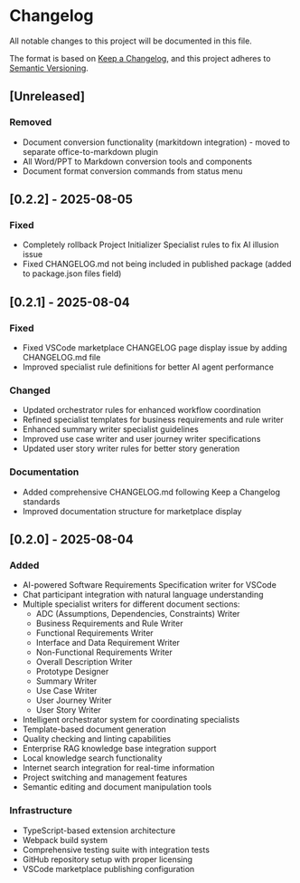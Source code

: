 # Changelog

All notable changes to this project will be documented in this file.

The format is based on [Keep a Changelog](https://keepachangelog.com/en/1.0.0/),
and this project adheres to [Semantic Versioning](https://semver.org/spec/v2.0.0.html).

## [Unreleased]

### Removed

- Document conversion functionality (markitdown integration) - moved to separate office-to-markdown plugin
- All Word/PPT to Markdown conversion tools and components
- Document format conversion commands from status menu

## [0.2.2] - 2025-08-05

### Fixed

- Completely rollback Project Initializer Specialist rules to fix AI illusion issue
- Fixed CHANGELOG.md not being included in published package (added to package.json files field)

## [0.2.1] - 2025-08-04

### Fixed

- Fixed VSCode marketplace CHANGELOG page display issue by adding CHANGELOG.md file
- Improved specialist rule definitions for better AI agent performance

### Changed

- Updated orchestrator rules for enhanced workflow coordination
- Refined specialist templates for business requirements and rule writer
- Enhanced summary writer specialist guidelines
- Improved use case writer and user journey writer specifications
- Updated user story writer rules for better story generation

### Documentation

- Added comprehensive CHANGELOG.md following Keep a Changelog standards
- Improved documentation structure for marketplace display

## [0.2.0] - 2025-08-04

### Added

- AI-powered Software Requirements Specification writer for VSCode
- Chat participant integration with natural language understanding
- Multiple specialist writers for different document sections:
    - ADC (Assumptions, Dependencies, Constraints) Writer
    - Business Requirements and Rule Writer
    - Functional Requirements Writer
    - Interface and Data Requirement Writer
    - Non-Functional Requirements Writer
    - Overall Description Writer
    - Prototype Designer
    - Summary Writer
    - Use Case Writer
    - User Journey Writer
    - User Story Writer
- Intelligent orchestrator system for coordinating specialists
- Template-based document generation
- Quality checking and linting capabilities
- Enterprise RAG knowledge base integration support
- Local knowledge search functionality
- Internet search integration for real-time information
- Project switching and management features
- Semantic editing and document manipulation tools

### Infrastructure

- TypeScript-based extension architecture
- Webpack build system
- Comprehensive testing suite with integration tests
- GitHub repository setup with proper licensing
- VSCode marketplace publishing configuration

